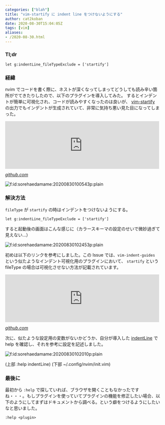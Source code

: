 ```yaml
---
categories: ["blah"]
title: "vim-startify に indent line をつけないようにする"
author: cat2koban
date: 2020-08-30T15:04:05Z
tags: [vim]
aliases:
- /2020-08-30.html
---
```


<h3>Tl;dr</h3>

```vim
let g:indentLine_fileTypeExclude = ['startify']
```

<h3>経緯</h3>

<p>nvim でコードを書く際に、ネストが深くなってしまってどうしても読み辛い箇所がでてきたりしたので、以下のプラグインを導入してみた。 するとインデントが簡単に可視化され、コードが読みやすくなったのは良いが、 <a href="https://github.com/mhinzvim-startify">vim-startify</a> の出力でもインデントが生成されていて、非常に気持ち悪い見た目になってしまった。</p>

<p><iframe src="https://hatenablog-parts.com/embed?url=https%3A%2F%2Fgithub.com%2FYggdroot%2FindentLine" title="Yggdroot/indentLine" class="embed-card embed-webcard" scrolling="no" frameborder="0" style="display: block; width: 100%; height: 155px; max-width: 500px; margin: 10px 0px;"></iframe><cite class="hatena-citation"><a href="https://github.com/Yggdroot/indentLine">github.com</a></cite>

<span itemscope itemtype="http://schema.org/Photograph"><img src="https://cdn-ak.f.st-hatena.com/images/fotolife/s/sorehaedamame/20200830/20200830100543.png" alt="f:id:sorehaedamame:20200830100543p:plain" title="f:id:sorehaedamame:20200830100543p:plain" class="hatena-fotolife" itemprop="image"></span></p>

<h3>解決方法</h3>

<p><code>fileType</code> が <code>startify</code> の時はインデントをつけないようにする。</p>

```vim
let g:indentLine_fileTypeExclude = ['startify']
```

すると起動後の画面はこんな感じに（カラースキーマの設定のせいで微妙過ぎて見えない...）

<span itemscope itemtype="http://schema.org/Photograph"><img src="https://cdn-ak.f.st-hatena.com/images/fotolife/s/sorehaedamame/20200830/20200830102453.png" alt="f:id:sorehaedamame:20200830102453p:plain" title="f:id:sorehaedamame:20200830102453p:plain" class="hatena-fotolife" itemprop="image"></span></p>

<p>初めは以下のリンクを参考にしました。この Issue では、<code>vim-indent-guides</code> という似たようなインデント可視化用のプラグインにおいて、 <code>startify</code> という fileType の場合は可視化させない方法が記載されています。</p>

<p> <iframe src="https://hatenablog-parts.com/embed?url=https%3A%2F%2Fgithub.com%2Fnathanaelkane%2Fvim-indent-guides%2Fissues%2F129" title="Bad rendering on startify · Issue #129 · nathanaelkane/vim-indent-guides" class="embed-card embed-webcard" scrolling="no" frameborder="0" style="display: block; width: 100%; height: 155px; max-width: 500px; margin: 10px 0px;"></iframe><cite class="hatena-citation"><a href="https://github.com/nathanaelkane/vim-indent-guides/issues/129">github.com</a></cite></p>

<p>次に、似たような設定用の変数がないかどうか、自分が導入した <a href="https://github.com/Yggdroot/indentLine">indentLine</a> で help を確認し、それを参考に設定を記述しました。</p>

<span itemscope itemtype="http://schema.org/Photograph"><img src="https://cdn-ak.f.st-hatena.com/images/fotolife/s/sorehaedamame/20200830/20200830102010.png" alt="f:id:sorehaedamame:20200830102010p:plain" title="f:id:sorehaedamame:20200830102010p:plain" class="hatena-fotolife" itemprop="image"></span></p><figcaption>(上部 :help indentLine) (下部 ~/.config/nvim/init.vim)</figcaption></figure></p>


<h3>最後に</h3>

<p>最初から <code>:help</code> で探していれば、ブラウザを開くこともなかったですね・・・。もしプラグインを使っていてプラグインの機能を修正したい場合、以下のようにしてまずはドキュメントから調べる。という癖をつけるようにしたいなと思いました。


```vim
:help <plugin>
```
